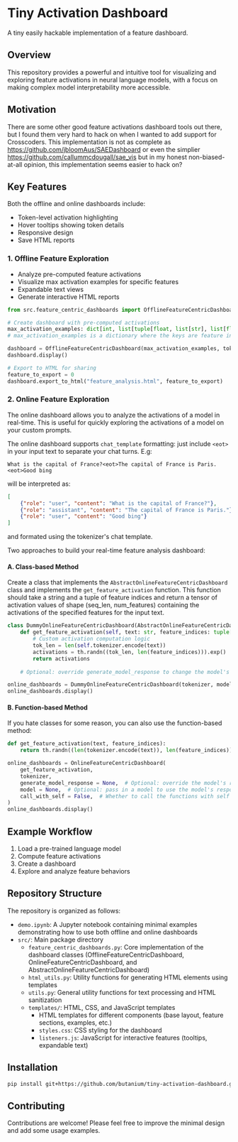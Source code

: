 # Tiny Activation Dashboard
A tiny easily hackable implementation of a feature dashboard.

## Overview

This repository provides a powerful and intuitive tool for visualizing and exploring feature activations in neural language models, with a focus on making complex model interpretability more accessible.

## Motivation

There are some other good feature activations dashboard tools out there, but I found them very hard to hack on when I wanted to add support for Crosscoders. This implementation is not as complete as https://github.com/jbloomAus/SAEDashboard or even the simplier https://github.com/callummcdougall/sae_vis but in my honest non-biased-at-all opinion, this implementation seems easier to hack on?

## Key Features
Both the offline and online dashboards include:
- Token-level activation highlighting
- Hover tooltips showing token details
- Responsive design
- Save HTML reports

### 1. Offline Feature Exploration
- Analyze pre-computed feature activations
- Visualize max activation examples for specific features
- Expandable text views
- Generate interactive HTML reports


```py
from src.feature_centric_dashboards import OfflineFeatureCentricDashboard

# Create dashboard with pre-computed activations
max_activation_examples: dict[int, list[tuple[float, list[str], list[float]]]] = ...
# max_activation_examples is a dictionary where the keys are feature indices and the values are lists of tuples. Each tuple contains a float (max activation value), a list of strings (the text of the example), and a list of floats (the activation values for each token in the example).

dashboard = OfflineFeatureCentricDashboard(max_activation_examples, tokenizer)
dashboard.display()

# Export to HTML for sharing
feature_to_export = 0
dashboard.export_to_html("feature_analysis.html", feature_to_export)
```

### 2. Online Feature Exploration

The online dashboard allows you to analyze the activations of a model in real-time. This is useful for quickly exploring the activations of a model on your custom prompts.

The online dashboard supports `chat_template` formatting: just include `<eot>` in your input text to separate your chat turns. E.g:

```
What is the capital of France?<eot>The capital of France is Paris.<eot>Good bing
```
will be interpreted as:
```json
[
    {"role": "user", "content": "What is the capital of France?"},
    {"role": "assistant", "content": "The capital of France is Paris."},
    {"role": "user", "content": "Good bing"}
]
```
and formated using the tokenizer's chat template.

Two approaches to build your real-time feature analysis dashboard:

#### A. Class-based Method
Create a class that implements the `AbstractOnlineFeatureCentricDashboard` class and implements the `get_feature_activation` function. This function should take a string and a tuple of feature indices and return a tensor of activation values of shape (seq_len, num_features) containing the activations of the specified features for the input text.

```py
class DummyOnlineFeatureCentricDashboard(AbstractOnlineFeatureCentricDashboard):
    def get_feature_activation(self, text: str, feature_indices: tuple[int, ...]) -> th.Tensor:
        # Custom activation computation logic
        tok_len = len(self.tokenizer.encode(text))
        activations = th.randn((tok_len, len(feature_indices))).exp()
        return activations
    
    # Optional: override generate_model_response to change the model's response generation

online_dashboards = DummyOnlineFeatureCentricDashboard(tokenizer, model)
online_dashboards.display()
```

#### B. Function-based Method
If you hate classes for some reason, you can also use the function-based method:
```py
def get_feature_activation(text, feature_indices):
    return th.randn((len(tokenizer.encode(text)), len(feature_indices))).exp()

online_dashboards = OnlineFeatureCentricDashboard(
    get_feature_activation, 
    tokenizer,
    generate_model_response = None,  # Optional: override the model's response generation function
    model = None,  # Optional: pass in a model to use the model's response generation function
    call_with_self = False,  # Whether to call the functions with self as the first argument, defaults to Falses
)
online_dashboards.display()
```


## Example Workflow

1. Load a pre-trained language model
2. Compute feature activations
3. Create a dashboard
4. Explore and analyze feature behaviors

## Repository Structure

The repository is organized as follows:

- `demo.ipynb`: A Jupyter notebook containing minimal examples demonstrating how to use both offline and online dashboards
- `src/`: Main package directory
  - `feature_centric_dashboards.py`: Core implementation of the dashboard classes (OfflineFeatureCentricDashboard, OnlineFeatureCentricDashboard, and AbstractOnlineFeatureCentricDashboard)
  - `html_utils.py`: Utility functions for generating HTML elements using templates
  - `utils.py`: General utility functions for text processing and HTML sanitization
  - `templates/`: HTML, CSS, and JavaScript templates
    - HTML templates for different components (base layout, feature sections, examples, etc.)
    - `styles.css`: CSS styling for the dashboard
    - `listeners.js`: JavaScript for interactive features (tooltips, expandable text)

## Installation

```bash
pip install git+https://github.com/butanium/tiny-activation-dashboard.git
```

## Contributing

Contributions are welcome! Please feel free to improve the minimal design and add some usage examples.
